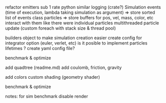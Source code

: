 refactor emitters sub 1 rate
python similar logging (crate?)
Simulation events (time of execution, lambda taking simulation as argument) => store sorted list of events
class particles => store buffers for pos, vel, mass, color, etc interact with them like there were individual particles
multithreaded particle update (custom foreach with stack size & thread pool)

builders object to make simulation creation easier
create config for integrator option (euler, verlet, etc)
is it posible to implement particles lifetimes ?
create yaml config file?

benchmark & optimize

add quadtree (readme.md)
add coulomb, friction, gravity

add colors
custom shading (geometry shader)

benchmark & optimize

notes:
for sim benchmark disable render
